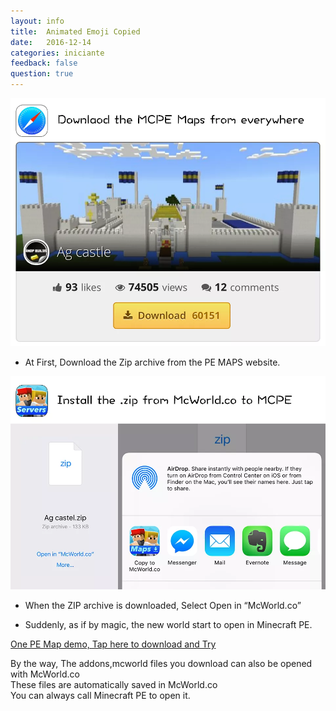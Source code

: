 ```yaml
---
layout: info
title:  Animated Emoji Copied
date:   2016-12-14
categories: iniciante
feedback: false
question: true
---
```


![screenshot](/assets/images/zip1.webp)  
- At First, Download the Zip archive from the PE MAPS website.  

![screenshot](/assets/images/zip2.webp)  
- When the ZIP archive is downloaded, Select Open in “McWorld.co”  
  
- Suddenly, as if by magic, the new world start to open in Minecraft PE.



[One PE Map demo, Tap here to download and Try](http://mcpehub.com/maps?sort=downloads) 
  

By the way, The addons,mcworld files you download can also be opened with McWorld.co  
These files are automatically saved in McWorld.co  
You can always call Minecraft PE to open it.





